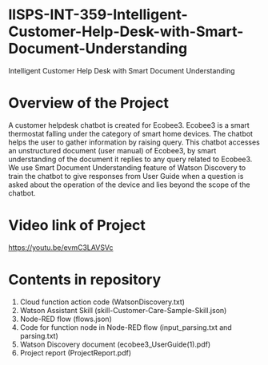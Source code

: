# llSPS-INT-359-Intelligent-Customer-Help-Desk-with-Smart-Document-Understanding
Intelligent Customer Help Desk with Smart Document Understanding

# Overview of the Project
A customer helpdesk chatbot is created for Ecobee3. Ecobee3 is a smart thermostat falling under the category of smart home
devices. The chatbot helps the user to gather information by raising query. This chatbot accesses an unstructured document (user
manual) of Ecobee3, by smart understanding of the document it replies to any query related to Ecobee3. We use Smart
Document Understanding feature of Watson Discovery to train the chatbot to give responses from User Guide when a question is
asked about the operation of the device and lies beyond the scope of the chatbot.

# Video link of Project
https://youtu.be/evmC3LAVSVc

# Contents in repository
1. Cloud function action code (WatsonDiscovery.txt)
2. Watson Assistant Skill (skill-Customer-Care-Sample-Skill.json)
3. Node-RED flow (flows.json)
4. Code for function node in Node-RED flow (input_parsing.txt and parsing.txt)
5. Watson Discovery document (ecobee3_UserGuide(1).pdf)
6. Project report (ProjectReport.pdf)
